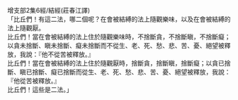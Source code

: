 增支部2集6經/結經(莊春江譯)  
「比丘們！有這二法，哪二個呢？在會被結縛的法上隨觀樂味，以及在會被結縛的法上隨觀厭。  
比丘們！當在會被結縛的法上住於隨觀樂味時，不捨斷貪，不捨斷瞋，不捨斷癡；以貪未捨斷、瞋未捨斷、癡未捨斷而不從生、老、死、愁、悲、苦、憂、絕望被釋放，我說：『他不從苦被釋放。』  
比丘們！當在會被結縛的法上住於隨觀厭時，捨斷貪，捨斷瞋，捨斷癡；以貪已捨斷、瞋已捨斷、癡已捨斷而從生、老、死、愁、悲、苦、憂、絕望被釋放，我說：『他從苦被釋放。』  
比丘們！這些是二法。」  
  
  
